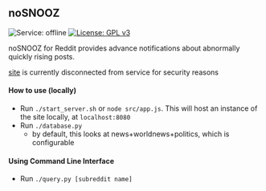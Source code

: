 ## noSNOOZ


![Service: offline](https://img.shields.io/badge/service-offline-red.svg)
[![License: GPL v3](https://img.shields.io/badge/License-GPL%20v3-blue.svg)](https://www.gnu.org/licenses/gpl-3.0)

noSNOOZ for Reddit provides advance notifications about abnormally quickly rising posts.

[site](https://cbskarmory.github.io/noSNOOZ) is currently disconnected from service for security reasons


#### How to use (locally)

 - Run `./start_server.sh` or `node src/app.js`. This will host an instance of the site locally, at `localhost:8080`
 - Run `./database.py`
   - by default, this looks at news+worldnews+politics, which is configurable
   
#### Using Command Line Interface

- Run `./query.py [subreddit name]`
